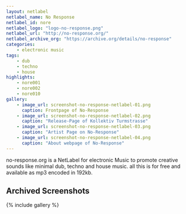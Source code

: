 ```yaml
---
layout: netlabel
netlabel_name: No Response
netlabel_id: nore
netlabel_logo: "logo-no-response.png"
netlabel_url: "http://no-response.org/"
netlabel_archive_org: "https://archive.org/details/no-response"
categories:
    - electronic music
tags:
    - dub
    - techno
    - house
highlights:
    - nore001
    - nore002
    - nore010
gallery:
    - image_url: screenshot-no-response-netlabel-01.png
      caption: Frontpage of No-Response
    - image_url: screenshot-no-response-netlabel-02.png
      caption: "Release-Page of Kollektiv Turmstrasse"
    - image_url: screenshot-no-response-netlabel-03.png
      caption: "Artist Page on No-Response"
    - image_url: screenshot-no-response-netlabel-04.png
      caption: "About webpage of No-Response"
---
```

no-response.org is a NetLabel for electronic Music to promote creative sounds like minimal dub, techno and house music. all this is for free and available as mp3 encoded in 192kb.



## Archived Screenshots

{% include gallery %}

